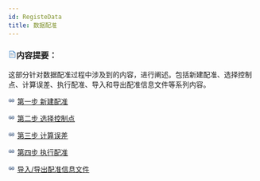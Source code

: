 ```yaml
---
id: RegisteData
title: 数据配准  
---  
```

 ### ![](../../img/read.gif)内容提要：



 这部分针对数据配准过程中涉及到的内容，进行阐述。包括新建配准、选择控制点、计算误差、执行配准、导入和导出配准信息文件等系列内容。



 ![](../../img/smalltitle.png) [第一步 新建配准](NewRegistration.html)



 ![](../../img/smalltitle.png) [第二步 选择控制点](Poniting.html)



 ![](../../img/smalltitle.png) [第三步 计算误差](CalculatError.html)



 ![](../../img/smalltitle.png) [第四步 执行配准](Registrating.html)



 ![](../../img/smalltitle.png) [导入/导出配准信息文件](importGCP.html)

